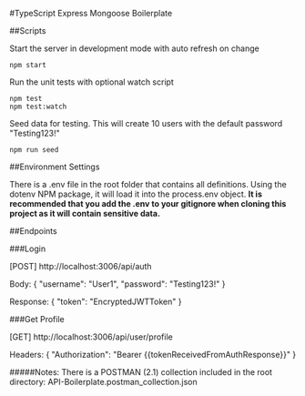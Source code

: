 #TypeScript Express Mongoose Boilerplate

##Scripts

Start the server in development mode with auto refresh on change

    npm start
    
Run the unit tests with optional watch script

    npm test
    npm test:watch

Seed data for testing. This will create 10 users with the default password "Testing123!"

    npm run seed

##Environment Settings

There is a .env file in the root folder that contains all definitions.
Using the dotenv NPM package, it will load it into the process.env object.
<b>It is recommended that you add the .env to your gitignore when cloning this project as it will contain sensitive data.</b>

##Endpoints

###Login

[POST] http://localhost:3006/api/auth

Body: 
{
    "username": "User1",
    "password": "Testing123!"
}

Response:
{
    "token": "EncryptedJWTToken"
}

###Get Profile

[GET] http://localhost:3006/api/user/profile

Headers:
{
    "Authorization": "Bearer {{tokenReceivedFromAuthResponse}}"
}

#####Notes: 
There is a POSTMAN (2.1) collection included in the root directory: API-Boilerplate.postman_collection.json
